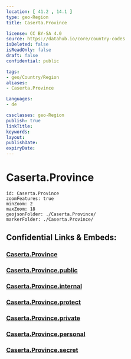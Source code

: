 ```yaml
---
location: [ 41.2 , 14.1 ] 
type: geo-Region
title: Caserta.Province

license: CC BY-SA 4.0
source: https://datahub.io/core/country-codes
isDeleted: false
isReadOnly: false
draft: false
confidential: public

tags:
- geo/Country/Region
aliases:
- Caserta.Province

Languages:
- de

cssclasses: geo-Region
publish: true
linkTitle: 
keywords: 
layout: 
publishDate: 
expiryDate: 
---
```


# Caserta.Province

```leaflet
id: Caserta.Province
zoomFeatures: true 
minZoom: 2 
maxZoom: 18
geojsonFolder: ./Caserta.Province/
markerFolder: ./Caserta.Province/
```


## Confidential Links & Embeds: 

### [Caserta.Province](/_Standards/Earth/Continent/Europe/Europe~South/Italy/regions~Italy/Campania/Caserta.Province.md) 

### [Caserta.Province.public](/_public/Earth/Continent/Europe/Europe~South/Italy/regions~Italy/Campania/Caserta.Province.public.md) 

### [Caserta.Province.internal](/_internal/Earth/Continent/Europe/Europe~South/Italy/regions~Italy/Campania/Caserta.Province.internal.md) 

### [Caserta.Province.protect](/_protect/Earth/Continent/Europe/Europe~South/Italy/regions~Italy/Campania/Caserta.Province.protect.md) 

### [Caserta.Province.private](/_private/Earth/Continent/Europe/Europe~South/Italy/regions~Italy/Campania/Caserta.Province.private.md) 

### [Caserta.Province.personal](/_personal/Earth/Continent/Europe/Europe~South/Italy/regions~Italy/Campania/Caserta.Province.personal.md) 

### [Caserta.Province.secret](/_secret/Earth/Continent/Europe/Europe~South/Italy/regions~Italy/Campania/Caserta.Province.secret.md)

